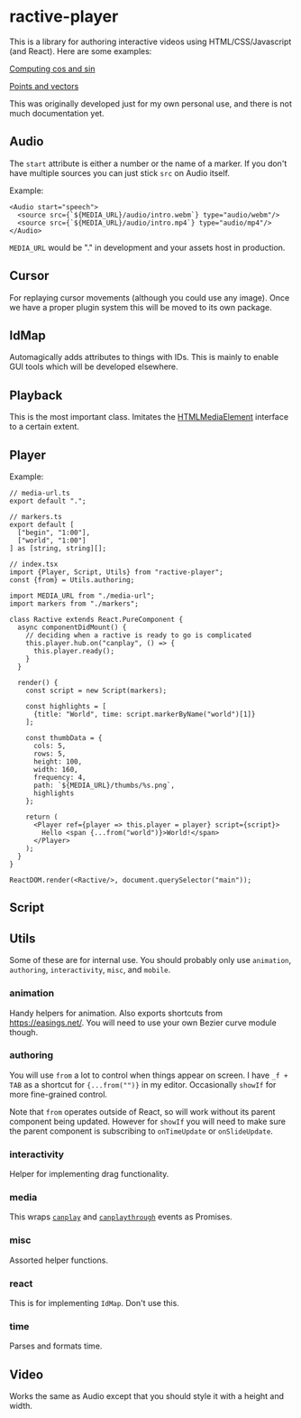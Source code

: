 # ractive-player

This is a library for authoring interactive videos using HTML/CSS/Javascript (and React). Here are some examples:

[Computing cos and sin](https://lmqm.xyz/a/9vb/computing_cos_and_sin)

[Points and vectors](https://lmqm.xyz/a/w7s/points_and_vectors)

This was originally developed just for my own personal use, and there is not much documentation yet.

## Audio

The `start` attribute is either a number or the name of a marker. If you don't have multiple sources you can just stick `src` on Audio itself.

Example:

```JSX
<Audio start="speech">
  <source src={`${MEDIA_URL}/audio/intro.webm`} type="audio/webm"/>
  <source src={`${MEDIA_URL}/audio/intro.mp4`} type="audio/mp4"/>
</Audio>
```

`MEDIA_URL` would be "." in development and your assets host in production.

## Cursor

For replaying cursor movements (although you could use any image). Once we have a proper plugin system this will be moved to its own package.

## IdMap

Automagically adds attributes to things with IDs. This is mainly to enable GUI tools which will be developed elsewhere.

## Playback

This is the most important class. Imitates the [HTMLMediaElement](https://developer.mozilla.org/en-US/docs/Web/API/HTMLMediaElement) interface to a certain extent.

## Player

Example:

```JSX
// media-url.ts
export default ".";

// markers.ts
export default [
  ["begin", "1:00"],
  ["world", "1:00"]
] as [string, string][];

// index.tsx
import {Player, Script, Utils} from "ractive-player";
const {from} = Utils.authoring;

import MEDIA_URL from "./media-url";
import markers from "./markers";

class Ractive extends React.PureComponent {
  async componentDidMount() {
    // deciding when a ractive is ready to go is complicated
    this.player.hub.on("canplay", () => {
      this.player.ready();
    }
  }

  render() {
    const script = new Script(markers);

    const highlights = [
      {title: "World", time: script.markerByName("world")[1]}
    ];

    const thumbData = {
      cols: 5,
      rows: 5,
      height: 100,
      width: 160,
      frequency: 4,
      path: `${MEDIA_URL}/thumbs/%s.png`,
      highlights
    };
  
    return (
      <Player ref={player => this.player = player} script={script}>
        Hello <span {...from("world")}>World!</span>
      </Player>
    );
  }
}

ReactDOM.render(<Ractive/>, document.querySelector("main"));
```

## Script

## Utils

Some of these are for internal use. You should probably only use `animation`, `authoring`, `interactivity`, `misc`, and `mobile`.

### animation

Handy helpers for animation. Also exports shortcuts from https://easings.net/. You will need to use your own Bezier curve module though.

### authoring

You will use `from` a lot to control when things appear on screen. I have `_f + TAB` as a shortcut for `{...from("")}` in my editor. Occasionally `showIf` for more fine-grained control.

Note that `from` operates outside of React, so will work without its parent component being updated. However for `showIf` you will need to make sure the parent component is subscribing to `onTimeUpdate` or `onSlideUpdate`.

### interactivity

Helper for implementing drag functionality.

### media

This wraps [`canplay`]() and [`canplaythrough`]() events as Promises.

### misc

Assorted helper functions.

### react

This is for implementing `IdMap`. Don't use this.

### time

Parses and formats time.

## Video

Works the same as Audio except that you should style it with a height and width.
